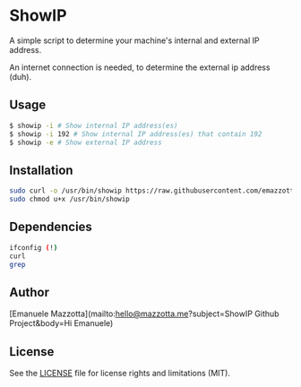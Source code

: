 # ShowIP

A simple script to determine your machine's internal and external IP address.

An internet connection is needed, to determine the external ip address (duh).

## Usage

```sh
$ showip -i # Show internal IP address(es)
$ showip -i 192 # Show internal IP address(es) that contain 192
$ showip -e # Show external IP address
```

## Installation

```sh
sudo curl -o /usr/bin/showip https://raw.githubusercontent.com/emazzotta/showip/master/showip 
sudo chmod u+x /usr/bin/showip
```

## Dependencies

```sh
ifconfig (!)
curl
grep
```

## Author

[Emanuele Mazzotta](mailto:hello@mazzotta.me?subject=ShowIP Github Project&body=Hi Emanuele)

## License

See the [LICENSE](LICENSE.md) file for license rights and limitations (MIT).
